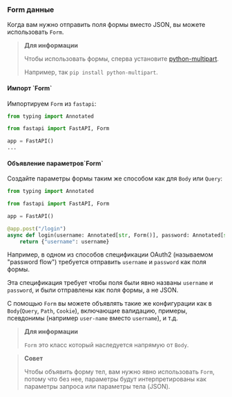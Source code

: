 <h3>Form данные</h3>

Когда вам нужно отправить поля формы вместо JSON, вы можете использовать `Form`.

> **Для информации**
> 
> Чтобы использовать формы, сперва установите <a href="https://andrew-d.github.io/python-multipart/">python-multipart</a>.
> 
> Например, так `pip install python-multipart`.

<h4>Импорт `Form`</h4>

Импортируем `Form` из `fastapi`:

```python
from typing import Annotated

from fastapi import FastAPI, Form

app = FastAPI()
...
```

<h4>Объявление параметров`Form`</h4>

Создайте параметры формы таким же способом как для `Body` или `Query`:

```python
from typing import Annotated

from fastapi import FastAPI, Form

app = FastAPI()

@app.post("/login")
async def login(username: Annotated[str, Form()], password: Annotated[str, Form()]):
    return {"username": username}
```

Например, в одном из способов спецификации OAuth2 (называемом "password flow") требуется отправить `username` и 
`password` как поля формы.

Эта спецификация требует чтобы поля были явно названы `username` и `password`, и были отправлены как поля формы, а не JSON.

С помощью `Form` вы можете объявлять такие же конфигурации как в `Body`(`Query`, `Path`, `Cookie`), включающие валидацию,
примеры, псевдонимы (например `user-name` вместо `username`), и т.д.

> **Для информации**
> 
> `Form` это класс который наследуется напрямую от `Body`.

> **Совет**
> 
> Чтобы объявить форму тел, вам нужно явно использовать `Form`, потому что без нее, параметры будут интерпретированы как 
> параметры запроса или параметры тела (JSON).

